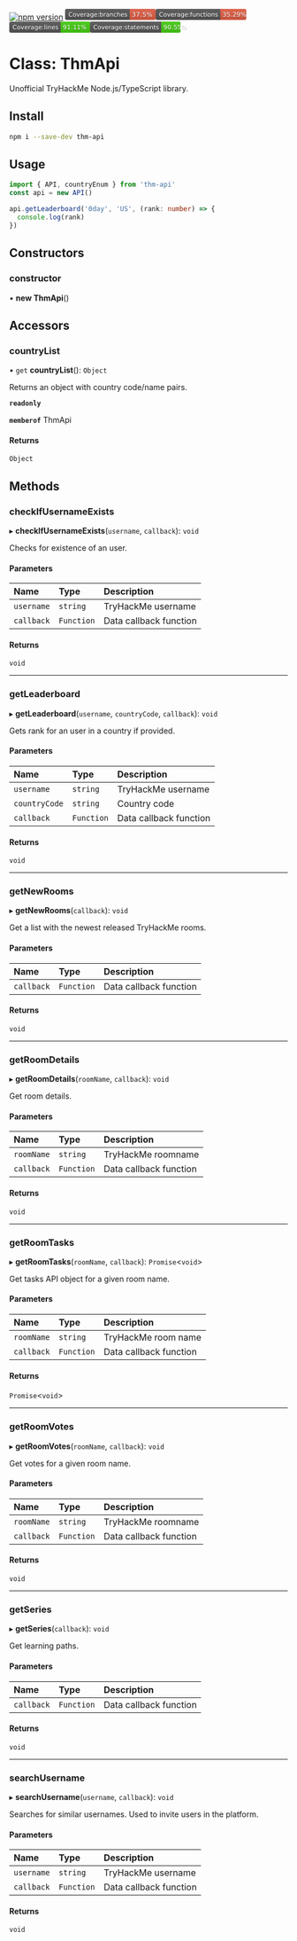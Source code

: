 [![npm version](https://badge.fury.io/js/thm-api.svg)](https://badge.fury.io/js/thm-api)
<svg xmlns="http://www.w3.org/2000/svg" xmlns:xlink="http://www.w3.org/1999/xlink" width="164" height="20" role="img" aria-label="Coverage:branches: 37.5%"><title>Coverage:branches: 37.5%</title><linearGradient id="s" x2="0" y2="100%"><stop offset="0" stop-color="#bbb" stop-opacity=".1"/><stop offset="1" stop-opacity=".1"/></linearGradient><clipPath id="r"><rect width="164" height="20" rx="3" fill="#fff"/></clipPath><g clip-path="url(#r)"><rect width="117" height="20" fill="#555"/><rect x="117" width="47" height="20" fill="#e05d44"/><rect width="164" height="20" fill="url(#s)"/></g><g fill="#fff" text-anchor="middle" font-family="Verdana,Geneva,DejaVu Sans,sans-serif" text-rendering="geometricPrecision" font-size="110"><text aria-hidden="true" x="595" y="150" fill="#010101" fill-opacity=".3" transform="scale(.1)" textLength="1070">Coverage:branches</text><text x="595" y="140" transform="scale(.1)" fill="#fff" textLength="1070">Coverage:branches</text><text aria-hidden="true" x="1395" y="150" fill="#010101" fill-opacity=".3" transform="scale(.1)" textLength="370">37.5%</text><text x="1395" y="140" transform="scale(.1)" fill="#fff" textLength="370">37.5%</text></g></svg><svg xmlns="http://www.w3.org/2000/svg" xmlns:xlink="http://www.w3.org/1999/xlink" width="170" height="20" role="img" aria-label="Coverage:functions: 35.29%"><title>Coverage:functions: 35.29%</title><linearGradient id="s" x2="0" y2="100%"><stop offset="0" stop-color="#bbb" stop-opacity=".1"/><stop offset="1" stop-opacity=".1"/></linearGradient><clipPath id="r"><rect width="170" height="20" rx="3" fill="#fff"/></clipPath><g clip-path="url(#r)"><rect width="117" height="20" fill="#555"/><rect x="117" width="53" height="20" fill="#e05d44"/><rect width="170" height="20" fill="url(#s)"/></g><g fill="#fff" text-anchor="middle" font-family="Verdana,Geneva,DejaVu Sans,sans-serif" text-rendering="geometricPrecision" font-size="110"><text aria-hidden="true" x="595" y="150" fill="#010101" fill-opacity=".3" transform="scale(.1)" textLength="1070">Coverage:functions</text><text x="595" y="140" transform="scale(.1)" fill="#fff" textLength="1070">Coverage:functions</text><text aria-hidden="true" x="1425" y="150" fill="#010101" fill-opacity=".3" transform="scale(.1)" textLength="430">35.29%</text><text x="1425" y="140" transform="scale(.1)" fill="#fff" textLength="430">35.29%</text></g></svg><svg xmlns="http://www.w3.org/2000/svg" xmlns:xlink="http://www.w3.org/1999/xlink" width="146" height="20" role="img" aria-label="Coverage:lines: 91.11%"><title>Coverage:lines: 91.11%</title><linearGradient id="s" x2="0" y2="100%"><stop offset="0" stop-color="#bbb" stop-opacity=".1"/><stop offset="1" stop-opacity=".1"/></linearGradient><clipPath id="r"><rect width="146" height="20" rx="3" fill="#fff"/></clipPath><g clip-path="url(#r)"><rect width="93" height="20" fill="#555"/><rect x="93" width="53" height="20" fill="#4c1"/><rect width="146" height="20" fill="url(#s)"/></g><g fill="#fff" text-anchor="middle" font-family="Verdana,Geneva,DejaVu Sans,sans-serif" text-rendering="geometricPrecision" font-size="110"><text aria-hidden="true" x="475" y="150" fill="#010101" fill-opacity=".3" transform="scale(.1)" textLength="830">Coverage:lines</text><text x="475" y="140" transform="scale(.1)" fill="#fff" textLength="830">Coverage:lines</text><text aria-hidden="true" x="1185" y="150" fill="#010101" fill-opacity=".3" transform="scale(.1)" textLength="430">91.11%</text><text x="1185" y="140" transform="scale(.1)" fill="#fff" textLength="430">91.11%</text></g></svg><svg xmlns="http://www.w3.org/2000/svg" xmlns:xlink="http://www.w3.org/1999/xlink" width="182" height="20" role="img" aria-label="Coverage:statements: 90.55%"><title>Coverage:statements: 90.55%</title><linearGradient id="s" x2="0" y2="100%"><stop offset="0" stop-color="#bbb" stop-opacity=".1"/><stop offset="1" stop-opacity=".1"/></linearGradient><clipPath id="r"><rect width="182" height="20" rx="3" fill="#fff"/></clipPath><g clip-path="url(#r)"><rect width="129" height="20" fill="#555"/><rect x="129" width="53" height="20" fill="#4c1"/><rect width="182" height="20" fill="url(#s)"/></g><g fill="#fff" text-anchor="middle" font-family="Verdana,Geneva,DejaVu Sans,sans-serif" text-rendering="geometricPrecision" font-size="110"><text aria-hidden="true" x="655" y="150" fill="#010101" fill-opacity=".3" transform="scale(.1)" textLength="1190">Coverage:statements</text><text x="655" y="140" transform="scale(.1)" fill="#fff" textLength="1190">Coverage:statements</text><text aria-hidden="true" x="1545" y="150" fill="#010101" fill-opacity=".3" transform="scale(.1)" textLength="430">90.55%</text><text x="1545" y="140" transform="scale(.1)" fill="#fff" textLength="430">90.55%</text></g></svg>
# Class: ThmApi

Unofficial TryHackMe Node.js/TypeScript library.

## Install

```bash 
npm i --save-dev thm-api
```

## Usage

```typescript
import { API, countryEnum } from 'thm-api'
const api = new API()

api.getLeaderboard('0day', 'US', (rank: number) => {
  console.log(rank)
})
```

## Constructors

### constructor

• **new ThmApi**()

## Accessors

### countryList

• `get` **countryList**(): `Object`

Returns an object with country code/name pairs.

**`readonly`**

**`memberof`** ThmApi

#### Returns

`Object`

## Methods

### checkIfUsernameExists

▸ **checkIfUsernameExists**(`username`, `callback`): `void`

Checks for existence of an user.

#### Parameters

| Name | Type | Description |
| :------ | :------ | :------ |
| `username` | `string` | TryHackMe username |
| `callback` | `Function` | Data callback function |

#### Returns

`void`

___

### getLeaderboard

▸ **getLeaderboard**(`username`, `countryCode`, `callback`): `void`

Gets rank for an user in a country if provided.

#### Parameters

| Name | Type | Description |
| :------ | :------ | :------ |
| `username` | `string` | TryHackMe username |
| `countryCode` | `string` | Country code |
| `callback` | `Function` | Data callback function |

#### Returns

`void`

___

### getNewRooms

▸ **getNewRooms**(`callback`): `void`

Get a list with the newest released TryHackMe rooms.

#### Parameters

| Name | Type | Description |
| :------ | :------ | :------ |
| `callback` | `Function` | Data callback function |

#### Returns

`void`

___

### getRoomDetails

▸ **getRoomDetails**(`roomName`, `callback`): `void`

Get room details.

#### Parameters

| Name | Type | Description |
| :------ | :------ | :------ |
| `roomName` | `string` | TryHackMe roomname |
| `callback` | `Function` | Data callback function |

#### Returns

`void`

___

### getRoomTasks

▸ **getRoomTasks**(`roomName`, `callback`): `Promise`<`void`\>

Get tasks API object for a given room name.

#### Parameters

| Name | Type | Description |
| :------ | :------ | :------ |
| `roomName` | `string` | TryHackMe room name |
| `callback` | `Function` | Data callback function |

#### Returns

`Promise`<`void`\>

___

### getRoomVotes

▸ **getRoomVotes**(`roomName`, `callback`): `void`

Get votes for a given room name.

#### Parameters

| Name | Type | Description |
| :------ | :------ | :------ |
| `roomName` | `string` | TryHackMe roomname |
| `callback` | `Function` | Data callback function |

#### Returns

`void`

___

### getSeries

▸ **getSeries**(`callback`): `void`

Get learning paths.

#### Parameters

| Name | Type | Description |
| :------ | :------ | :------ |
| `callback` | `Function` | Data callback function |

#### Returns

`void`

___

### searchUsername

▸ **searchUsername**(`username`, `callback`): `void`

Searches for similar usernames.
Used to invite users in the platform.

#### Parameters

| Name | Type | Description |
| :------ | :------ | :------ |
| `username` | `string` | TryHackMe username |
| `callback` | `Function` | Data callback function |

#### Returns

`void`
